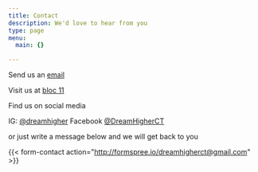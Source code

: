 ```yaml
---
title: Contact
description: We'd love to hear from you
type: page
menu:
  main: {}

---
```



Send us an [email](mailto:dreamhigherct@gmail.com)  

Visit us at [bloc 11](https://bloc11.co.za/)  

Find us on social media  

IG: [@dreamhigher](https://www.instagram.com/dreamhigher/)
Facebook [@DreamHigherCT](https://www.facebook.com/DreamHigherCT/)

or just write a message below and we will get back to you

{{< form-contact action="http://formspree.io/dreamhigherct@gmail.com"  >}}
